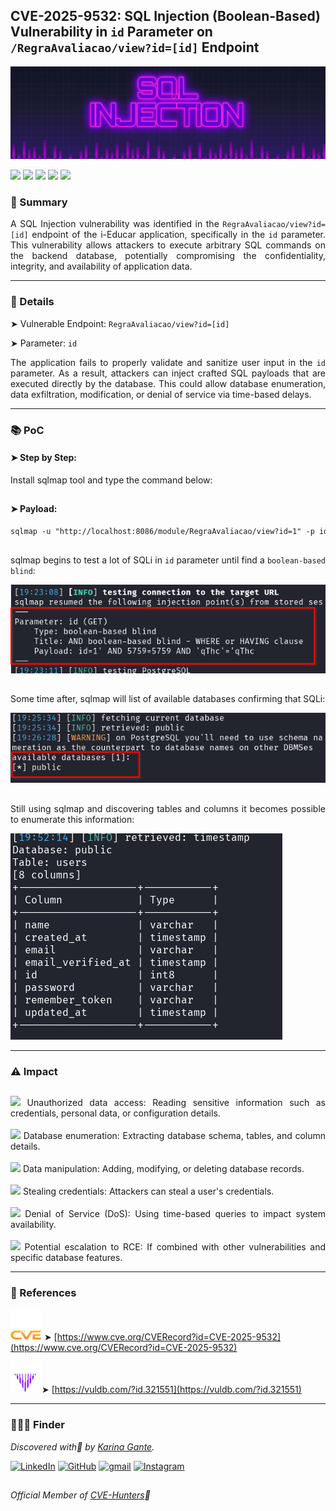 ## CVE-2025-9532: SQL Injection (Boolean-Based) Vulnerability in `id` Parameter on `/RegraAvaliacao/view?id=[id]` Endpoint

![](/CVEs/images/arts/sqlInjectionBanner.png)

[![](https://img.shields.io/badge/🌸-CVE--2025--9532-dd53bc)](https://www.cve.org/CVERecord?id=CVE-2025-9532) ![](https://img.shields.io/badge/i--Educar-SQL_Injection-291b3e) [![](https://img.shields.io/badge/💜-Found_by:_Karina_Gante-AA07FF)](https://karinagante.github.io/) ![](https://img.shields.io/badge/%F0%9F%9A%A8-Critical_Severity-ff0000) [![](https://img.shields.io/badge/🧬-Member_of:_CVE--Hunters-6407ab)](https://www.cvehunters.com/)

### 📝 Summary

<p align="justify">A SQL Injection vulnerability was identified in the <code>RegraAvaliacao/view?id=[id]</code> endpoint of the i-Educar application, specifically in the <code>id</code> parameter. This vulnerability allows attackers to execute arbitrary SQL commands on the backend database, potentially compromising the confidentiality, integrity, and availability of application data.</p>

---

### 🔎 Details

➤ Vulnerable Endpoint: `RegraAvaliacao/view?id=[id]`

➤ Parameter: `id`

<p align="justify">The application fails to properly validate and sanitize user input in the <code>id</code> parameter. As a result, attackers can inject crafted SQL payloads that are executed directly by the database. This could allow database enumeration, data exfiltration, modification, or denial of service via time-based delays.</p>

---

### 📚 PoC

#### ➤ Step by Step:

<p align="justify">Install sqlmap tool and type the command below:</p>

##

#### ➤ Payload:

````html
sqlmap -u "http://localhost:8086/module/RegraAvaliacao/view?id=1" -p id --cookie="i_educar_session=qEk2wbjxS5IbECJGqnIa0dbmIyI3XIsXqm3WSh6K" \ --dbms=PostgreSQL --technique=B --dbs --batch
````

##

<p align="justify">sqlmap begins to test a lot of SQLi in <code>id</code> parameter until find a <code>boolean-based blind</code>:</p>

![](/CVEs/images/SQLi6.png)

##

<p align="justify">Some time after, sqlmap will list of available databases confirming that SQLi:</p>

![](/CVEs/images/SQLi7.png)

##

<p align="justify">Still using sqlmap and discovering tables and columns it becomes possible to enumerate this information:</p>

![](/CVEs/images/SQLi8.png)

---

### ⚠️ Impact

##

<p align="justify">
<img src="https://img.shields.io/badge/%E2%80%A2-dd53bc"> Unauthorized data access: Reading sensitive information such as credentials, personal data, or configuration details.<br><br>
<img src="https://img.shields.io/badge/%E2%80%A2-dd53bc"> Database enumeration: Extracting database schema, tables, and column details.<br><br>
<img src="https://img.shields.io/badge/%E2%80%A2-dd53bc"> Data manipulation: Adding, modifying, or deleting database records.<br><br>
<img src="https://img.shields.io/badge/%E2%80%A2-dd53bc"> Stealing credentials: Attackers can steal a user's credentials.<br><br>
<img src="https://img.shields.io/badge/%E2%80%A2-dd53bc"> Denial of Service (DoS): Using time-based queries to impact system availability.<br><br>
<img src="https://img.shields.io/badge/%E2%80%A2-dd53bc"> Potential escalation to RCE: If combined with other vulnerabilities and specific database features.
</p>

---

### 🔗 References

![](/CVEs/images/logos/cve.png) ➤ [https://www.cve.org/CVERecord?id=CVE-2025-9532](https://www.cve.org/CVERecord?id=CVE-2025-9532)

![](/CVEs/images/logos/vulDB.png)➤ [https://vuldb.com/?id.321551](https://vuldb.com/?id.321551)

---

### 🕵🏻‍♀️ Finder

*Discovered with💜 by [Karina Gante](https://karinagante.github.io/).* 

[![LinkedIn](https://skillicons.dev/icons?i=linkedin&theme=dark)](https://www.linkedin.com/in/karina-gante/)
[![GitHub](https://skillicons.dev/icons?i=github&theme=dark)](https://www.github.com/KarinaGante/)
[![gmail](https://skillicons.dev/icons?i=gmail&theme=dark)](mailto:karina.gante1@gmail.com)
[![Instagram](https://skillicons.dev/icons?i=instagram&theme=dark)](https://www.instagram.com/karinovisk02/)

##

*Official Member of [CVE-Hunters](https://www.cvehunters.com/)🏹*